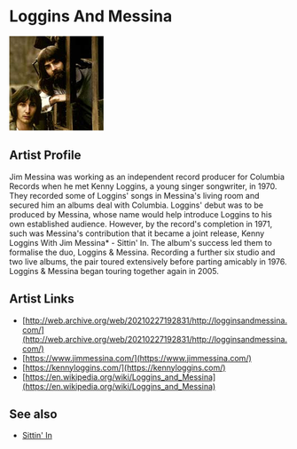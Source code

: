 # Loggins And Messina

![](../../assets/artists/Loggins_And_Messina.png)

## Artist Profile

Jim Messina was working as an independent record producer for Columbia Records when he met Kenny Loggins, a young singer songwriter, in 1970.
They recorded some of Loggins' songs in Messina's living room and secured him an albums deal with Columbia.
Loggins' debut was to be produced by Messina, whose name would help introduce Loggins to his own established audience.
However, by the record's completion in 1971, such was Messina's contribution that it became a joint release, Kenny Loggins With Jim Messina* - Sittin' In.
The album's success led them to formalise the duo, Loggins & Messina.
Recording a further six studio and two live albums, the pair toured extensively before parting amicably in 1976.
Loggins & Messina began touring together again in 2005.

## Artist Links

- [http://web.archive.org/web/20210227192831/http://logginsandmessina.com/](http://web.archive.org/web/20210227192831/http://logginsandmessina.com/)
- [https://www.jimmessina.com/](https://www.jimmessina.com/)
- [https://kennyloggins.com/](https://kennyloggins.com/)
- [https://en.wikipedia.org/wiki/Loggins_and_Messina](https://en.wikipedia.org/wiki/Loggins_and_Messina)


## See also

- [Sittin' In](Sittin_In.md)
